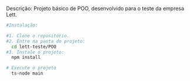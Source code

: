 Descrição:
Projeto básico de POO, desenvolvido para o teste da empresa Lett.

```bash
#Instalação:

#1. Clone o repositório.
#2. Entre na pasta do projeto:
  cd lett-teste/POO
#3. Instale o projeto:
  npm install

# Execute o projeto
  ts-node main
```
